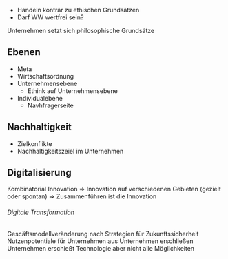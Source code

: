 - Handeln konträr zu ethischen Grundsätzen
- Darf WW wertfrei sein?

Unternehmen setzt sich philosophische Grundsätze

## Ebenen
- Meta
- Wirtschaftsordnung
- Unternehmensebene
	- Ethink auf Unternehmensebene
- Individualebene
	- Navhfragerseite

## Nachhaltigkeit
- Zielkonflikte
- Nachhaltigkeitszeiel im Unternehmen

## Digitalisierung
Kombinatorial Innovation => Innovation auf verschiedenen Gebieten (gezielt oder spontan) => Zusammenführen ist die Innovation

###### Digitale Transformation
Gescäftsmodellveränderung nach Strategien für Zukunftssicherheit
Nutzenpotentiale für Unternehmen aus Unternehmen erschließen
Unternehmen erschießt Technologie aber nicht alle Möglichkeiten